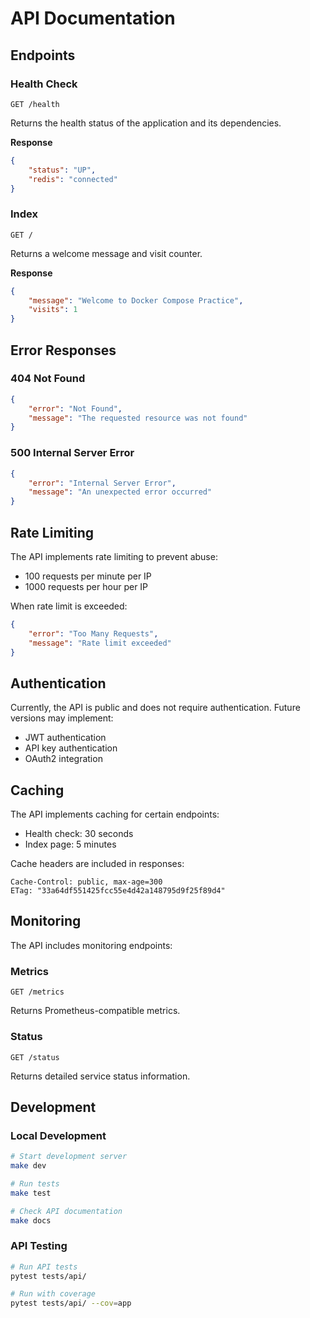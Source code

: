 # API Documentation

## Endpoints

### Health Check
```http
GET /health
```
Returns the health status of the application and its dependencies.

**Response**
```json
{
    "status": "UP",
    "redis": "connected"
}
```

### Index
```http
GET /
```
Returns a welcome message and visit counter.

**Response**
```json
{
    "message": "Welcome to Docker Compose Practice",
    "visits": 1
}
```

## Error Responses

### 404 Not Found
```json
{
    "error": "Not Found",
    "message": "The requested resource was not found"
}
```

### 500 Internal Server Error
```json
{
    "error": "Internal Server Error",
    "message": "An unexpected error occurred"
}
```

## Rate Limiting

The API implements rate limiting to prevent abuse:
- 100 requests per minute per IP
- 1000 requests per hour per IP

When rate limit is exceeded:
```json
{
    "error": "Too Many Requests",
    "message": "Rate limit exceeded"
}
```

## Authentication

Currently, the API is public and does not require authentication. Future versions may implement:
- JWT authentication
- API key authentication
- OAuth2 integration

## Caching

The API implements caching for certain endpoints:
- Health check: 30 seconds
- Index page: 5 minutes

Cache headers are included in responses:
```http
Cache-Control: public, max-age=300
ETag: "33a64df551425fcc55e4d42a148795d9f25f89d4"
```

## Monitoring

The API includes monitoring endpoints:

### Metrics
```http
GET /metrics
```
Returns Prometheus-compatible metrics.

### Status
```http
GET /status
```
Returns detailed service status information.

## Development

### Local Development
```bash
# Start development server
make dev

# Run tests
make test

# Check API documentation
make docs
```

### API Testing
```bash
# Run API tests
pytest tests/api/

# Run with coverage
pytest tests/api/ --cov=app
``` 